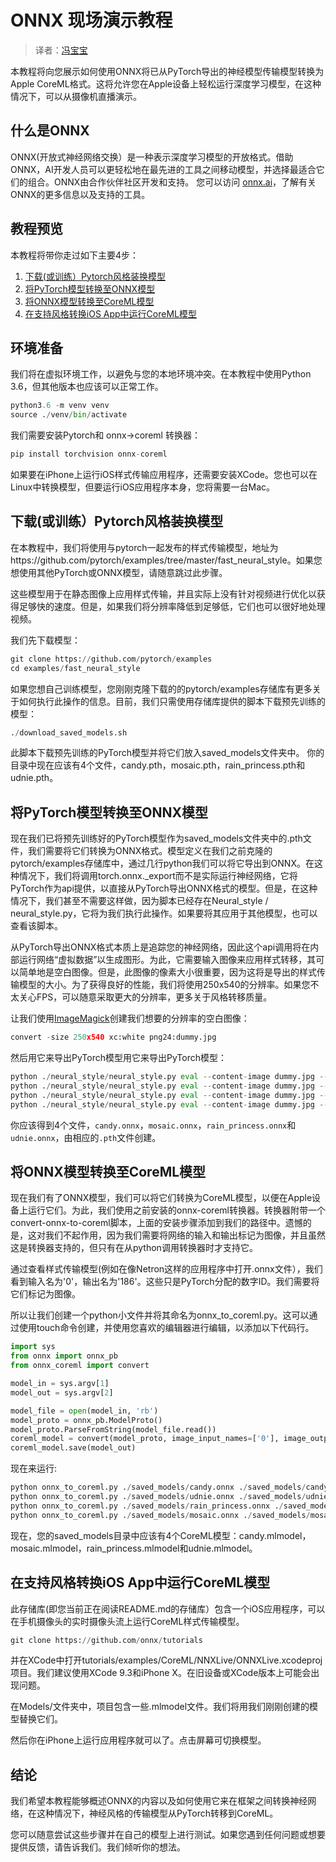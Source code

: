 # ONNX 现场演示教程  

> 译者：[冯宝宝](https://github.com/PEGASUS1993)  

本教程将向您展示如何使用ONNX将已从PyTorch导出的神经模型传输模型转换为Apple CoreML格式。这将允许您在Apple设备上轻松运行深度学习模型，在这种情况下，可以从摄像机直播演示。  

## 什么是ONNX  
ONNX(开放式神经网络交换）是一种表示深度学习模型的开放格式。借助ONNX，AI开发人员可以更轻松地在最先进的工具之间移动模型，并选择最适合它们的组合。ONNX由合作伙伴社区开发和支持。 您可以访问 [onnx.ai](https://onnx.ai/)，了解有关ONNX的更多信息以及支持的工具。  

## 教程预览  

本教程将带你走过如下主要4步：  

1.  [下载(或训练）Pytorch风格装换模型](#download-or-train-pytorch-style-transfer-models)
2.  [将PyTorch模型转换至ONNX模型](#convert-the-pytorch-models-to-onnx-models)
3.  [将ONNX模型转换至CoreML模型](#convert-the-onnx-models-to-coreml-models)
4.  [在支持风格转换iOS App中运行CoreML模型](#run-the-coreml-models-in-a-style-transfer-ios-app)  

##  环境准备 

我们将在虚拟环境工作，以避免与您的本地环境冲突。在本教程中使用Python 3.6，但其他版本也应该可以正常工作。  

```py
python3.6 -m venv venv
source ./venv/bin/activate

```

我们需要安装Pytorch和 onnx->coreml 转换器：  

```py
pip install torchvision onnx-coreml

```

如果要在iPhone上运行iOS样式传输应用程序，还需要安装XCode。您也可以在Linux中转换模型，但要运行iOS应用程序本身，您将需要一台Mac。
  
## 下载(或训练）Pytorch风格装换模型  

在本教程中，我们将使用与pytorch一起发布的样式传输模型，地址为https://github.com/pytorch/examples/tree/master/fast_neural_style。如果您想使用其他PyTorch或ONNX模型，请随意跳过此步骤。  

这些模型用于在静态图像上应用样式传输，并且实际上没有针对视频进行优化以获得足够快的速度。但是，如果我们将分辨率降低到足够低，它们也可以很好地处理视频。  

我们先下载模型：
  
```py
git clone https://github.com/pytorch/examples
cd examples/fast_neural_style
``` 
如果您想自己训练模型，您刚刚克隆下载的的pytorch/examples存储库有更多关于如何执行此操作的信息。目前，我们只需使用存储库提供的脚本下载预先训练的模型：  

```py
./download_saved_models.sh

```

此脚本下载预先训练的PyTorch模型并将它们放入saved_models文件夹中。 你的目录中现在应该有4个文件，candy.pth，mosaic.pth，rain_princess.pth和udnie.pth。  

## 将PyTorch模型转换至ONNX模型  

现在我们已将预先训练好的PyTorch模型作为saved_models文件夹中的.pth文件，我们需要将它们转换为ONNX格式。模型定义在我们之前克隆的pytorch/examples存储库中，通过几行python我们可以将它导出到ONNX。在这种情况下，我们将调用torch.onnx._export而不是实际运行神经网络，它将PyTorch作为api提供，以直接从PyTorch导出ONNX格式的模型。但是，在这种情况下，我们甚至不需要这样做，因为脚本已经存在Neural_style / neural_style.py，它将为我们执行此操作。如果要将其应用于其他模型，也可以查看该脚本。  

从PyTorch导出ONNX格式本质上是追踪您的神经网络，因此这个api调用将在内部运行网络“虚拟数据”以生成图形。为此，它需要输入图像来应用样式转移，其可以简单地是空白图像。但是，此图像的像素大小很重要，因为这将是导出的样式传输模型的大小。为了获得良好的性能，我们将使用250x540的分辨率。如果您不太关心FPS，可以随意采取更大的分辨率，更多关于风格转移质量。    

让我们使用[ImageMagick](https://www.imagemagick.org/)创建我们想要的分辨率的空白图像：   

```py
convert -size 250x540 xc:white png24:dummy.jpg

```

然后用它来导出PyTorch模型用它来导出PyTorch模型：  

```py
python ./neural_style/neural_style.py eval --content-image dummy.jpg --output-image dummy-out.jpg --model ./saved_models/candy.pth --cuda 0 --export_onnx ./saved_models/candy.onnx
python ./neural_style/neural_style.py eval --content-image dummy.jpg --output-image dummy-out.jpg --model ./saved_models/udnie.pth --cuda 0 --export_onnx ./saved_models/udnie.onnx
python ./neural_style/neural_style.py eval --content-image dummy.jpg --output-image dummy-out.jpg --model ./saved_models/rain_princess.pth --cuda 0 --export_onnx ./saved_models/rain_princess.onnx
python ./neural_style/neural_style.py eval --content-image dummy.jpg --output-image dummy-out.jpg --model ./saved_models/mosaic.pth --cuda 0 --export_onnx ./saved_models/mosaic.onnx

```

你应该得到4个文件，`candy.onnx`，`mosaic.onnx`，`rain_princess.onnx`和`udnie.onnx`，由相应的`.pth`文件创建。  

## 将ONNX模型转换至CoreML模型  

现在我们有了ONNX模型，我们可以将它们转换为CoreML模型，以便在Apple设备上运行它们。为此，我们使用之前安装的onnx-coreml转换器。转换器附带一个convert-onnx-to-coreml脚本，上面的安装步骤添加到我们的路径中。遗憾的是，这对我们不起作用，因为我们需要将网络的输入和输出标记为图像，并且虽然这是转换器支持的，但只有在从python调用转换器时才支持它。  

通过查看样式传输模型(例如在像Netron这样的应用程序中打开.onnx文件），我们看到输入名为'0'，输出名为'186'。这些只是PyTorch分配的数字ID。我们需要将它们标记为图像。  

所以让我们创建一个python小文件并将其命名为onnx_to_coreml.py。这可以通过使用touch命令创建，并使用您喜欢的编辑器进行编辑，以添加以下代码行。  

```py
import sys
from onnx import onnx_pb
from onnx_coreml import convert

model_in = sys.argv[1]
model_out = sys.argv[2]

model_file = open(model_in, 'rb')
model_proto = onnx_pb.ModelProto()
model_proto.ParseFromString(model_file.read())
coreml_model = convert(model_proto, image_input_names=['0'], image_output_names=['186'])
coreml_model.save(model_out)

```

现在来运行:

```py
python onnx_to_coreml.py ./saved_models/candy.onnx ./saved_models/candy.mlmodel
python onnx_to_coreml.py ./saved_models/udnie.onnx ./saved_models/udnie.mlmodel
python onnx_to_coreml.py ./saved_models/rain_princess.onnx ./saved_models/rain_princess.mlmodel
python onnx_to_coreml.py ./saved_models/mosaic.onnx ./saved_models/mosaic.mlmodel

```

现在，您的saved_models目录中应该有4个CoreML模型：candy.mlmodel，mosaic.mlmodel，rain_princess.mlmodel和udnie.mlmodel。  

## 在支持风格转换iOS App中运行CoreML模型    

此存储库(即您当前正在阅读README.md的存储库）包含一个iOS应用程序，可以在手机摄像头的实时摄像头流上运行CoreML样式传输模型。  

```py
git clone https://github.com/onnx/tutorials

```

并在XCode中打开tutorials/examples/CoreML/NNXLive/ONNXLive.xcodeproj项目。我们建议使用XCode 9.3和iPhone X。在旧设备或XCode版本上可能会出现问题。   

在Models/文件夹中，项目包含一些.mlmodel文件。我们将用我们刚刚创建的模型替换它们。  

然后你在iPhone上运行应用程序就可以了。点击屏幕可切换模型。  

## 结论  

我们希望本教程能够概述ONNX的内容以及如何使用它来在框架之间转换神经网络，在这种情况下，神经风格的传输模型从PyTorch转移到CoreML。  

您可以随意尝试这些步骤并在自己的模型上进行测试。如果您遇到任何问题或想要提供反馈，请告诉我们。我们倾听你的想法。
